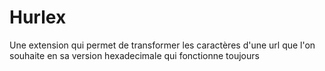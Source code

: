 # Hurlex
Une extension qui permet de transformer les caractères d'une url que l'on souhaite en sa version hexadecimale qui fonctionne toujours

